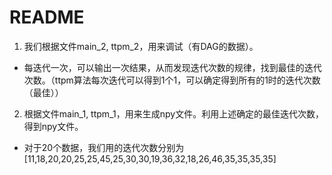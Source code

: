 # README

1. 我们根据文件main_2, ttpm_2，用来调试（有DAG的数据）。

- 每迭代一次，可以输出一次结果，从而发现迭代次数的规律，找到最佳的迭代次数。（ttpm算法每次迭代可以得到1个1，可以确定得到所有的1时的迭代次数（最佳））

2. 根据文件main_1, ttpm_1，用来生成npy文件。利用上述确定的最佳迭代次数，得到npy文件。

- 对于20个数据，我们用的迭代次数分别为[11,18,20,20,25,25,45,25,30,30,19,36,32,18,26,46,35,35,35,35]